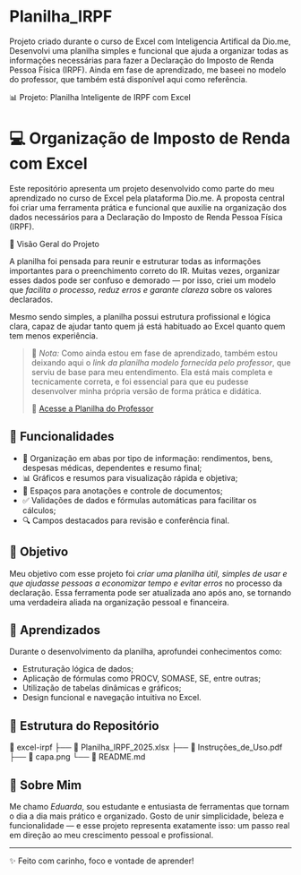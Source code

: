 # Planilha_IRPF
Projeto criado durante o curso de Excel com Inteligencia Artifical da Dio.me, Desenvolvi uma planilha simples e funcional que ajuda a organizar todas as informações necessárias para fazer a Declaração do Imposto de Renda Pessoa Física (IRPF). Ainda em fase de aprendizado, me baseei no modelo do professor, que também está disponível aqui como referência.


📊 Projeto: Planilha Inteligente de IRPF com Excel

# 💻 Organização de Imposto de Renda com Excel

Este repositório apresenta um projeto desenvolvido como parte do meu aprendizado no curso de Excel pela plataforma Dio.me. A proposta central foi criar uma ferramenta prática e funcional que auxilie na organização dos dados necessários para a Declaração do Imposto de Renda Pessoa Física (IRPF).

🌟 Visão Geral do Projeto

A planilha foi pensada para reunir e estruturar todas as informações importantes para o preenchimento correto do IR. Muitas vezes, organizar esses dados pode ser confuso e demorado — por isso, criei um modelo que *facilita o processo, reduz erros e garante clareza* sobre os valores declarados.

Mesmo sendo simples, a planilha possui estrutura profissional e lógica clara, capaz de ajudar tanto quem já está habituado ao Excel quanto quem tem menos experiência.

> 📝 *Nota:* Como ainda estou em fase de aprendizado, também estou deixando aqui o *link da planilha modelo fornecida pelo professor*, que serviu de base para meu entendimento. Ela está mais completa e tecnicamente correta, e foi essencial para que eu pudesse desenvolver minha própria versão de forma prática e didática.  
>  
> 🔗 [Acesse a Planilha do Professor](COLE_AQUI_O_LINK)

## 🧠 Funcionalidades

- 📂 Organização em abas por tipo de informação: rendimentos, bens, despesas médicas, dependentes e resumo final;
- 📊 Gráficos e resumos para visualização rápida e objetiva;
- 🧾 Espaços para anotações e controle de documentos;
- ✅ Validações de dados e fórmulas automáticas para facilitar os cálculos;
- 🔍 Campos destacados para revisão e conferência final.

## 🎯 Objetivo

Meu objetivo com esse projeto foi *criar uma planilha útil, simples de usar e que ajudasse pessoas a economizar tempo e evitar erros* no processo da declaração. Essa ferramenta pode ser atualizada ano após ano, se tornando uma verdadeira aliada na organização pessoal e financeira.

## 📘 Aprendizados

Durante o desenvolvimento da planilha, aprofundei conhecimentos como:

- Estruturação lógica de dados;
- Aplicação de fórmulas como PROCV, SOMASE, SE, entre outras;
- Utilização de tabelas dinâmicas e gráficos;
- Design funcional e navegação intuitiva no Excel.

## 🧷 Estrutura do Repositório

📁 excel-irpf ├── 📄 Planilha_IRPF_2025.xlsx ├── 📄 Instruções_de_Uso.pdf ├── 📸 capa.png └── 📘 README.md

## 💬 Sobre Mim

Me chamo *Eduarda*, sou estudante e entusiasta de ferramentas que tornam o dia a dia mais prático e organizado. Gosto de unir simplicidade, beleza e funcionalidade — e esse projeto representa exatamente isso: um passo real em direção ao meu crescimento pessoal e profissional.

---

✨ Feito com carinho, foco e vontade de aprender!
